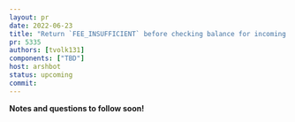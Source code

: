 ```yaml
---
layout: pr
date: 2022-06-23
title: "Return `FEE_INSUFFICIENT` before checking balance for incoming low-fee HTLCs"
pr: 5335
authors: [tvolk131]
components: ["TBD"]
host: arshbot
status: upcoming
commit:
---
```


**Notes and questions to follow soon!**